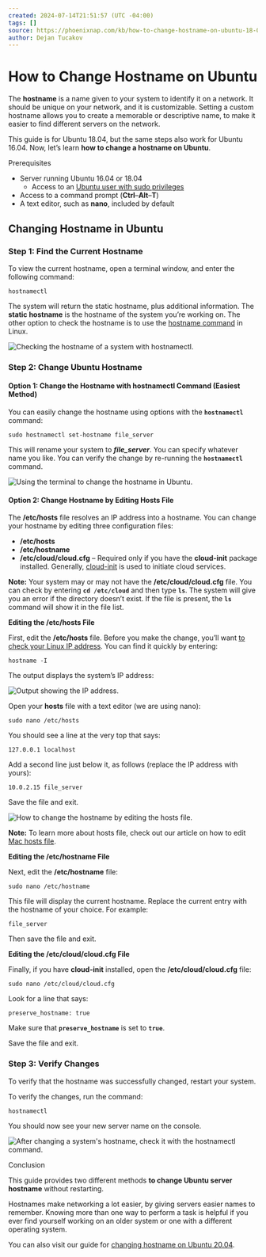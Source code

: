 ```yaml
---
created: 2024-07-14T21:51:57 (UTC -04:00)
tags: []
source: https://phoenixnap.com/kb/how-to-change-hostname-on-ubuntu-18-04
author: Dejan Tucakov
---
```


# How to Change Hostname on Ubuntu

The **hostname** is a name given to your system to identify it on a network. It should be unique on your network, and it is customizable. Setting a custom hostname allows you to create a memorable or descriptive name, to make it easier to find different servers on the network.

This guide is for Ubuntu 18.04, but the same steps also work for Ubuntu 16.04. Now, let’s learn **how to change a hostname on Ubuntu**.

Prerequisites

-   Server running Ubuntu 16.04 or 18.04
	-   Access to an [Ubuntu user with sudo privileges](https://phoenixnap.com/kb/how-to-create-sudo-user-on-ubuntu)
-   Access to a command prompt (**Ctrl**–**Alt**–**T**)
-   A text editor, such as **nano**, included by default

## Changing Hostname in Ubuntu

### Step 1: Find the Current Hostname

To view the current hostname, open a terminal window, and enter the following command:

```
hostnamectl
```

The system will return the static hostname, plus additional information. The **static hostname** is the hostname of the system you’re working on. The other option to check the hostname is to use the [hostname command](https://phoenixnap.com/kb/linux-hostname-command) in Linux.

![Checking the hostname of a system with hostnamectl.](https://phoenixnap.com/kb/wp-content/uploads/2021/04/check-hostname.png)

### Step 2: Change Ubuntu Hostname

#### Option 1: Change the Hostname with hostnamectl Command (Easiest Method)

You can easily change the hostname using options with the **`hostnamectl`** command:

```
sudo hostnamectl set-hostname file_server
```

This will rename your system to _**file\_server**_. You can specify whatever name you like. You can verify the change by re-running the **`hostnamectl`** command.

![Using the terminal to change the hostname in Ubuntu.](https://phoenixnap.com/kb/wp-content/uploads/2021/04/change-hostname-with-command.png)

#### Option 2: Change Hostname by Editing Hosts File

The **/etc/hosts** file resolves an IP address into a hostname. You can change your hostname by editing three configuration files:

-   **/etc/hosts**
-   **/etc/hostname**
-   **/etc/cloud/cloud.cfg** – Required only if you have the **cloud-init** package installed. Generally, [cloud-init](https://phoenixnap.com/kb/what-is-cloud-init) is used to initiate cloud services.

**Note:** Your system may or may not have the **/etc/cloud/cloud.cfg** file. You can check by entering **`cd /etc/cloud`** and then type **`ls`**. The system will give you an error if the directory doesn’t exist. If the file is present, the **`ls`** command will show it in the file list.

**Editing the /etc/hosts File**

First, edit the **/etc/hosts** file. Before you make the change, you’ll want [to check your Linux IP address](https://phoenixnap.com/kb/how-to-find-ip-address-linux). You can find it quickly by entering:

```
hostname -I
```

The output displays the system’s IP address:

![Output showing the IP address.](https://phoenixnap.com/kb/wp-content/uploads/2021/04/check-ip-address.png)

Open your **hosts** file with a text editor (we are using nano):

```
sudo nano /etc/hosts
```

You should see a line at the very top that says:

```
127.0.0.1 localhost
```

Add a second line just below it, as follows (replace the IP address with yours):

```
10.0.2.15 file_server
```

Save the file and exit.

![How to change the hostname by editing the hosts file.](https://phoenixnap.com/kb/wp-content/uploads/2021/04/editing-hosts-file.png)

**Note:** To learn more about hosts file, check out our article on how to edit [Mac hosts file](https://phoenixnap.com/kb/mac-hosts-file).

**Editing the /etc/hostname File**

Next, edit the **/etc/hostname** file:

```
sudo nano /etc/hostname
```

This file will display the current hostname. Replace the current entry with the hostname of your choice. For example:

```
file_server
```

Then save the file and exit.

**Editing the /etc/cloud/cloud.cfg File**

Finally, if you have **cloud-init** installed, open the **/etc/cloud/cloud.cfg** file:

```
sudo nano /etc/cloud/cloud.cfg
```

Look for a line that says:

```
preserve_hostname: true
```

Make sure that **`preserve_hostname`** is set to **`true`**.

Save the file and exit.

### Step 3: Verify Changes

To verify that the hostname was successfully changed, restart your system.

To verify the changes, run the command:

```
hostnamectl
```

You should now see your new server name on the console.

![After changing a system's hostname, check it with the hostnamectl command.](https://phoenixnap.com/kb/wp-content/uploads/2021/04/verify-new-hostname.png)

Conclusion

This guide provides two different methods **to change Ubuntu server hostname** without restarting.

Hostnames make networking a lot easier, by giving servers easier names to remember. Knowing more than one way to perform a task is helpful if you ever find yourself working on an older system or one with a different operating system.

You can also visit our guide for [changing hostname on Ubuntu 20.04](https://phoenixnap.com/kb/ubuntu-20-04-change-hostname).
